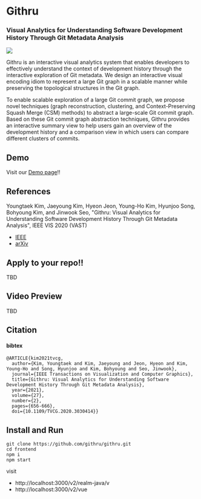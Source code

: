 # Githru
### Visual Analytics for Understanding Software Development History Through Git Metadata Analysis
 
 <img src="https://user-images.githubusercontent.com/38465539/124102656-86209380-da9b-11eb-8215-1e0d3d0780a5.png"/>
 
Githru is an interactive visual analytics system that enables developers to effectively understand the context of development history through the interactive exploration of Git metadata. We design an interactive visual encoding idiom to represent a large Git graph in a scalable manner while preserving the topological structures in the Git graph. 

To enable scalable exploration of a large Git commit graph, we propose novel techniques (graph reconstruction, clustering, and Context-Preserving Squash Merge (CSM) methods) to abstract a large-scale Git commit graph. Based on these Git commit graph abstraction techniques, Githru provides an interactive summary view to help users gain an overview of the development history and a comparison view in which users can compare different clusters of commits. 
 
## Demo
Visit our [Demo page](https://githru.github.io/demo/)!!

## References
Youngtaek Kim, Jaeyoung Kim, Hyeon Jeon, Young-Ho Kim, Hyunjoo Song, Bohyoung Kim, and Jinwook Seo, "Githru: Visual Analytics for Understanding Software Development History Through Git Metadata Analysis", IEEE VIS 2020 (VAST)

- [IEEE](https://ieeexplore.ieee.org/abstract/document/9222261)
- [arXiv](https://arxiv.org/abs/2009.03115)


## Apply to your repo!!

TBD

## Video Preview
TBD

## Citation

#### bibtex

```
@ARTICLE{kim2021tvcg,
  author={Kim, Youngtaek and Kim, Jaeyoung and Jeon, Hyeon and Kim, Young-Ho and Song, Hyunjoo and Kim, Bohyoung and Seo, Jinwook},
  journal={IEEE Transactions on Visualization and Computer Graphics}, 
  title={Githru: Visual Analytics for Understanding Software Development History Through Git Metadata Analysis}, 
  year={2021},
  volume={27},
  number={2},
  pages={656-666},
  doi={10.1109/TVCG.2020.3030414}}
```

## Install and Run
```
git clone https://github.com/githru/githru.git
cd frontend
npm i
npm start
```

visit 
- http://localhost:3000/v2/realm-java/v
- http://localhost:3000/v2/vue
